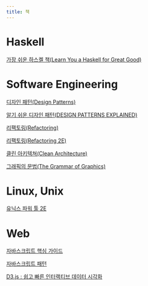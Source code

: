 ```yaml
---
title: 책
---
```

# Haskell

[가장 쉬운 하스켈 책(Learn You a Haskell for Great Good)]()

# Software Engineering

[디자인 패턴(Design Patterns)]()

[알기 쉬운 디자인 패턴(DESIGN PATTERNS EXPLAINED)]()

[리팩토링(Refactoring)]()

[리팩토링(Refactoring 2E)]()

[클린 아키텍쳐(Clean Architecture)]()

[그래픽의 문법(The Grammar of Graphics)]()

# Linux, Unix

[유닉스 파워 툴 2E]()

# Web

[자바스크립트 핵심 가이드]()

[자바스크립트 패턴]()

[D3.js : 쉽고 빠른 인터랙티브 데이터 시각화]()
